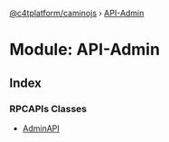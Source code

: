 [@c4tplatform/caminojs](../README.md) › [API-Admin](api_admin.md)

# Module: API-Admin

## Index

### RPCAPIs Classes

* [AdminAPI](../classes/api_admin.adminapi.md)

